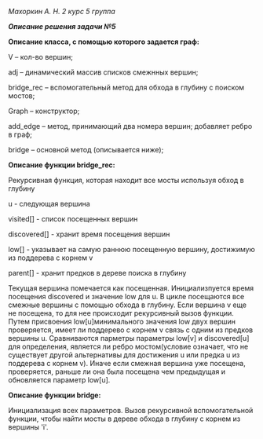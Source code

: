 _Махоркин А. Н. 2 курс 5 группа_

***Описание решения задачи №5***

**Описание класса, с помощью которого задается граф:**

V – кол-во вершин;

adj – динамический массив списков смежнных вершин;

bridge_rec – вспомогательный метод для обхода в глубину с поиском мостов;

Graph –  конструктор;

add_edge – метод, принимающий два номера вершин; добавляет ребро в граф;

bridge – основной метод (описывается ниже);

**Описание функции bridge_rec:**

Рекурсивная функция, которая находит все мосты используя обход в глубину
 
 u - следующая вершина
 
 visited[] - список посещенных вершин
 
 discovered[] - хранит время  посещения вершин 
 
 low[] - указывает на самую раннюю посещенную вершину, достижимую из поддерева с корнем v
 
 parent[] - хранит предков в дереве поиска в глубину
 
Текущая вершина помечается как посещенная. Инициализпуется время посещения discovered и значение low для u. В цикле посещаются все смежные вершины с помощью обхода в глубину. Если вершина v еще не посещена, то для нее происходит рекурсивный вызов функции. Путем присвоения low[u]минимального значения low двух вершин проверяется, имеет ли поддерево с корнем v связь с одним из предков вершины u. Сравниваются парметры параметры low[v] и discovered[u] для определения, является ли ребро мостом(условие означает, что не существует другой альтернативы для достижения u или предка u из поддерева с корнем v). Иначе если смежная вершина уже посещена, проверяется, раньше ли она была посещена чем предыдущая и обновляется параметр low[u].

**Описание функции bridge:**

Инициализация всех параметров. Вызов рекурсивной  вспомогательной функции, чтобы найти мосты в дереве обхода в глубину с корнем из вершины 'i'.



